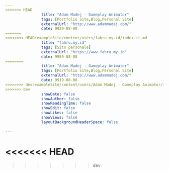 ---
<<<<<<< HEAD
                title: "Adam Madej - Gameplay Animator"
                tags: [Portfolio Site,Blog,Personal Site]
                externalUrl: "http://www.adammadej.com/"
                date: 9920-08-08
=======
<<<<<<<< HEAD:exampleSite/content/users/fahru.my.id/index.it.md
                title: "fahru.my.id"
                tags: [Sito personale]
                externalUrl: "https://www.fahru.my.id"
                date: 9989-08-08
========
                title: "Adam Madej - Gameplay Animator"
                tags: [Portfolio Site,Blog,Personal Site]
                externalUrl: "http://www.adammadej.com/"
                date: 9919-08-08
>>>>>>>> dev:exampleSite/content/users/Adam Madej - Gameplay Animator/index.md
>>>>>>> dev
                showDate: false
                showAuthor: false
                showReadingTime: false
                showEdit: false
                showLikes: false
                showViews: false
                layoutBackgroundHeaderSpace: false
                ---
<<<<<<< HEAD
=======

>>>>>>> dev
